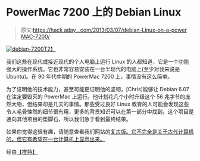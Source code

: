 # PowerMac 7200 上的 Debian Linux

> 原文:[https://hack aday . com/2013/03/07/debian-Linux-on-a-power MAC-7200/](https://hackaday.com/2013/03/07/debian-linux-on-a-powermac-7200/)

[![debian-7200](../Images/c011ba8cf3cb8c9fe74eecf732b9679e.png)T2】](http://hackaday.com/?attachment_id=95641)

我们这些在现代或接近现代的个人电脑上运行 Linux 的人都知道，它是一个功能强大的操作系统。它也非常容易安装在一台半现代的电脑上(至少对我来说是 Ubuntu)。在 90 年代中期的 PowerMac 7200 上，事情没有这么简单。

为了证明他的技术能力，甚至可能更证明他的坚韧，[Chris]能够让 Debian 6.07 在注定要毁灭的 PowerMac 上运行。他计划花几个小时升级这个 56 兆字节的庞然大物，但结果却是几天的事情。那些受过良好 Linux 教育的人可能会发现这些令人毛骨悚然的细节很有用，更多的背景知识可以在第一部分中找到。这个项目是通向其他项目的垫脚石，所以我们急于看到最终结果。

如果你觉得这很有趣，请随意查看我们网站的[复古版。它不完全是关于古代计算机的，但它有希望在一台计算机上显示出来。](http://retro.hackaday.com/ "retro hackaday")

经由[【推特】](https://twitter.com/ "Twitter")
